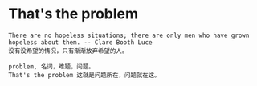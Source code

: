 # That's the problem

```
There are no hopeless situations; there are only men who have grown hopeless about them. -- Clare Booth Luce
没有没希望的情况，只有渐渐放弃希望的人。
```

```
problem, 名词，难题，问题。
That's the problem 这就是问题所在，问题就在这。
```
